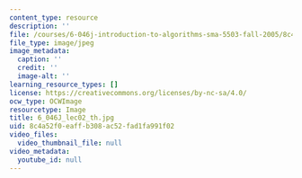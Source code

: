 ```yaml
---
content_type: resource
description: ''
file: /courses/6-046j-introduction-to-algorithms-sma-5503-fall-2005/8c4a52f0eaffb308ac52fad1fa991f02_6_046J_lec02_th.jpg
file_type: image/jpeg
image_metadata:
  caption: ''
  credit: ''
  image-alt: ''
learning_resource_types: []
license: https://creativecommons.org/licenses/by-nc-sa/4.0/
ocw_type: OCWImage
resourcetype: Image
title: 6_046J_lec02_th.jpg
uid: 8c4a52f0-eaff-b308-ac52-fad1fa991f02
video_files:
  video_thumbnail_file: null
video_metadata:
  youtube_id: null
---
```

